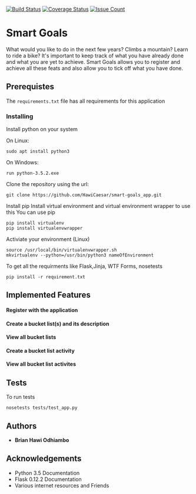 [![Build Status](https://travis-ci.org/HawiCaesar/smart-goals.svg?branch=develop)](https://travis-ci.org/HawiCaesar/smart-goals)
[![Coverage Status](https://coveralls.io/repos/github/HawiCaesar/smart-goals/badge.svg?branch=challenge1)](https://coveralls.io/github/HawiCaesar/smart-goals?branch=challenge1)
[![Issue Count](https://codeclimate.com/github/HawiCaesar/smart-goals/badges/issue_count.svg)](https://codeclimate.com/github/HawiCaesar/smart-goals)

# Smart Goals

What would you like to do in the next few years? Climbs a mountain? Learn to
ride a bike? It's important to keep track of what you have already done and
what you are yet to achieve.
Smart Goals allows you to register and achieve all these feats and also
allow you to tick off what you have done.

## Prerequistes
The `requirements.txt` file has all requirements for this application

### Installing
Install python on your system

On Linux:
```
sudo apt install python3
```

On Windows:

```
run python-3.5.2.exe
```

Clone the repository using the url:

```
git clone https://github.com/HawiCaesar/smart-goals_app.git
```
Install pip
Install virtual environment and virtual environment wrapper to use this 
You can use pip
```
pip install virtualenv
pip install virtualenvwrapper
```
Activiate your environment (Linux)

```
source /usr/local/bin/virtualenvwrapper.sh
mkvirtualenv --python=/usr/bin/python3 nameOfEnvironment
```
To get all the requirments like Flask,Jinja, WTF Forms, nosetests
```
pip install -r requirement.txt
```

## Implemented Features
#### Register with the application
#### Create a bucket list(s) and its description
#### View all bucket lists
#### Create a bucket list activity
#### View all bucket list activites


## Tests
To run tests

```
nosetests tests/test_app.py
```

## Authors

* **Brian Hawi Odhiambo**

## Acknowledgements

* Python 3.5 Documentation
* Flask 0.12.2 Documentation
* Various internet resources and Friends
